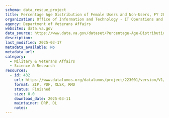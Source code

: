 ```yaml
---
schema: data_rescue_project 
title: Percentage Age Distribution of Female Users and Non-Users, FY 2021
organization: Office of Information and Technology - IT Operations and Services (ITOPS)
agency: Department of Veterans Affairs
websites: data.va.gov
data_source: https://www.data.va.gov/dataset/Percentage-Age-Distribution-of-Female-Users-and-No/ihjb-uhj2
description: 
last_modified: 2025-03-17
metadata_available: No
metadata_url: 
category:
  - Military & Veterans Affairs 
  - Science & Research 
resources:
  - id: 432
    url: https://www.datalumos.org/datalumos/project/223001/version/V1/view
    format: ZIP, PDF, XLSX, RMD
    status: Finished
    size: 0.0
    download_date: 2025-03-11
    maintainer: DRP, DL
    notes: 
---
```

